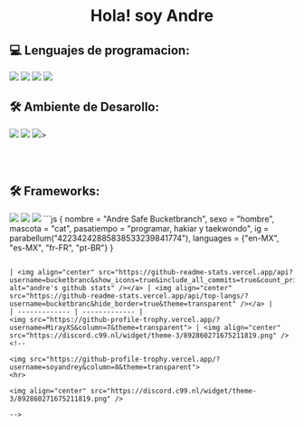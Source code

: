<center><h1>Hola! soy <bold>Andre</bold></h1></center>

<h2><strong>💻 Lenguajes de programacion: </strong></h2>
<a href="https://nodejs.org/t"><img src="https://img.shields.io/badge/-JavaScript-BD9800?style=flat&logo=javascript&logoColor=white"/></a>
<a href="https://python.org/"><img src="https://img.shields.io/badge/-Python-048CFF?style=flat&logo=python&logoColor=white"/></a>
<a href="https://lua.org/"><img src="https://img.shields.io/badge/-Lua-0072FF?style=flat&logo=lua"/></a>
<a href="vue.com"><img src="https://img.shields.io/badge/-Vue_(Learning)-4FC08D?style=flat&logo=vuedotjs&logoColor=white"/></a>

<h2><strong>🛠️ Ambiente de Desarollo: </strong></h2>
<a href="https://www.microsoft.com/ko-kr/software-download/windows11"><img src="https://img.shields.io/badge/-Windows-042571?style=flat&logo=windows"/></a>
<a href="https://www.debian.org/"><img src="https://img.shields.io/badge/-Linux (Debian)-D70651?style=flat&logo=debian"/></a>
<a href="https://code.visualstudio.com/"><img src="https://img.shields.io/badge/-Visual Studio Code-213c60?style=flat&logo=visualstudiocode"/></a>>

<br><br>

<h2><strong>🛠️ Frameworks: </strong></h2>
<a href="https://nodejs.org/"><img src="https://img.shields.io/badge/-Bun-4a7558?style=flat&logo=bun&logoColor=white"/></a>
<a href="https://tailwindcss.com/"><img src="https://img.shields.io/badge/-TailwindCSS-06B6D4?style=flat&logoColor=white&logo=tailwindcss"/></a>
<a href="https://nuxt.com/"><img src="https://img.shields.io/badge/-Nuxt-00DC82?style=flat&logo=bun&logoColor=white"/></a>
```js
{
    nombre = "Andre Safe Bucketbranch",
    sexo = "hombre",
    mascota = "cat",
    pasatiempo = "programar, hakiar y taekwondo",
    ig = parabellum("42234242885838533239841774"),
    languages = {"en-MX", "es-MX", "fr-FR", "pt-BR"}
}

```

| <img align="center" src="https://github-readme-stats.vercel.app/api?username=bucketbranc&show_icons=true&include_all_commits=true&count_private=true&hide_border=true&theme=radical" alt="andre's github stats" /></a> | <img align="center" src="https://github-readme-stats.vercel.app/api/top-langs/?username=bucketbranc&hide_border=true&theme=transparent" /></a> |
| ------------- | ------------- |
<img src="https://github-profile-trophy.vercel.app/?username=MirayXS&column=7&theme=transparent"> | <img align="center" src="https://discord.c99.nl/widget/theme-3/892860271675211819.png" />
<!--

<img src="https://github-profile-trophy.vercel.app/?username=soyandrey&column=8&theme=transparent"> 
<hr>

<img align="center" src="https://discord.c99.nl/widget/theme-3/892860271675211819.png" />

-->
